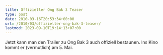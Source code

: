 ```yaml
---
title: Offizieller Ong Bak 3 Teaser
type: post
date: 2010-03-16T20:53:34+00:00
url: /2010/03/offizieller-ong-bak-3-teaser/
lastmod: 2023-09-10T19:14:13+07:00
---
```





Jetzt kann man den Trailer zu Ong Bak 3 auch offiziell bestaunen. Ins Kino kommt er (vermutlich) am 5. Mai.
